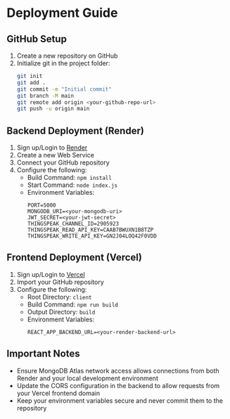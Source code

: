 # Deployment Guide

## GitHub Setup
1. Create a new repository on GitHub
2. Initialize git in the project folder:
   ```bash
   git init
   git add .
   git commit -m "Initial commit"
   git branch -M main
   git remote add origin <your-github-repo-url>
   git push -u origin main
   ```

## Backend Deployment (Render)
1. Sign up/Login to [Render](https://render.com)
2. Create a new Web Service
3. Connect your GitHub repository
4. Configure the following:
   - Build Command: `npm install`
   - Start Command: `node index.js`
   - Environment Variables:
     ```
     PORT=5000
     MONGODB_URI=<your-mongodb-uri>
     JWT_SECRET=<your-jwt-secret>
     THINGSPEAK_CHANNEL_ID=2905923
     THINGSPEAK_READ_API_KEY=CAAB7BWUXN1B8TZP
     THINGSPEAK_WRITE_API_KEY=GN2J04LOQ42F0VDD
     ```

## Frontend Deployment (Vercel)
1. Sign up/Login to [Vercel](https://vercel.com)
2. Import your GitHub repository
3. Configure the following:
   - Root Directory: `client`
   - Build Command: `npm run build`
   - Output Directory: `build`
   - Environment Variables:
     ```
     REACT_APP_BACKEND_URL=<your-render-backend-url>
     ```

## Important Notes
- Ensure MongoDB Atlas network access allows connections from both Render and your local development environment
- Update the CORS configuration in the backend to allow requests from your Vercel frontend domain
- Keep your environment variables secure and never commit them to the repository